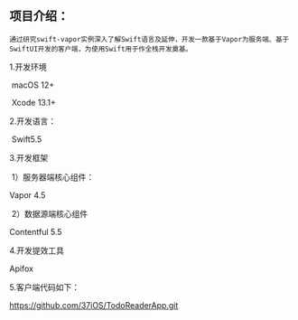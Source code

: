 ## 项目介绍：
    通过研究swift-vapor实例深入了解Swift语言及延伸，开发一款基于Vapor为服务端、基于SwiftUI开发的客户端，为使用Swift用于作全栈开发奠基。

1.开发环境

​    macOS 12+

​    Xcode 13.1+

2.开发语言：

​    Swift5.5

3.开发框架

​    1）服务器端核心组件：

   Vapor 4.5

​    2）数据源端核心组件

   Contentful 5.5

4.开发提效工具

   Apifox

5.客户端代码如下：

https://github.com/37iOS/TodoReaderApp.git
